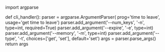 


import argparse


def cli_handler():
    parser = argparse.ArgumentParser(
        prog='time to leave', usage='get time to leave')
    parser.add_argument('--num_keys', '-n', type=int, required=True)
    parser.add_argument('--expire', '-e', type=int)
    parser.add_argument('--memory', '-m', type=int)
    parser.add_argument('--type', '-t', choices=['get', 'set'], default='set')
    args = parser.parse_args()
    return args
